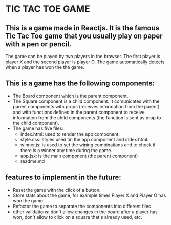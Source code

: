 # TIC TAC TOE GAME

## This is a game made in Reactjs. It is the famous Tic Tac Toe game that you usually play on paper with a pen or pencil.

The game can be played by two players in the browser. The first player is player X and the second player is player O. The game automatically detects when a player has won the
the game. 

## This is a game has the following components:

- The Board component which is the parent component.
- The Square component is a child component. It comunicates with the parent components with props (receives information from the parent) and with functions defined in the parent component to receive information from the child components (the function is sent as prop to the child component).
- The game has five files:
    - index.html: used to render the app component.
    - style.css: styles used tin the app component and index.html.
    - winner.js: is used to set the wining combinations and to check if there is a winner any time during the game.
    - app.jsx: is the main component (the parent component)
    - readme.md

## features to implement in the future:

- Reset the game with the click of a button.
- Store stats about the game, for example times Player X and Player O has won the game.
- Refactor the game to separate the components into different files
- other validations: don't allow changes in the board after a player has won, don't allow to click on a square that's already used, etc.


     

